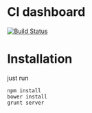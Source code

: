 # CI dashboard

[![Build Status](https://travis-ci.org/nchaulet/ci-dashboard.png?branch=master)](https://travis-ci.org/nchaulet/ci-dashboard)

# Installation

just run

	npm install
	bower install
	grunt server
